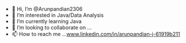 - 👋 Hi, I’m @Arunpandian2306
- 👀 I’m interested in Java/Data Analysis
- 🌱 I’m currently learning Java
- 💞️ I’m looking to collaborate on ...
- 📫 How to reach me ...www.linkedin.com/in/arunpandian-j-61919b211



<!---
Arunpandian2306/Arunpandian2306 is a ✨ special ✨ repository because its `README.md` (this file) appears on your GitHub profile.
You can click the Preview link to take a look at your changes.
--->
